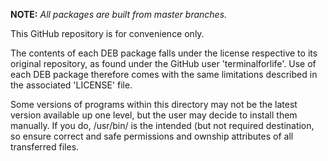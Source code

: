 **NOTE:** _All packages are built from master branches._

This GitHub repository is for convenience only.

The contents of each DEB package falls under the license respective to its original repository, as found under the GitHub user 'terminalforlife'. Use of each DEB package therefore comes with the same limitations described in the associated 'LICENSE' file.

Some versions of programs within this directory may not be the latest version available up one level, but the user may decide to install them manually. If you do, /usr/bin/ is the intended (but not required destination, so ensure correct and safe permissions and ownship attributes of all transferred files.
